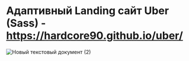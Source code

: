 # Адаптивный Landing сайт Uber (Sass) - https://hardcore90.github.io/uber/

![Новый текстовый документ (2)](https://github.com/Hardcore90/uber/assets/112965595/93336499-20bc-4025-92eb-331db65e4182)
